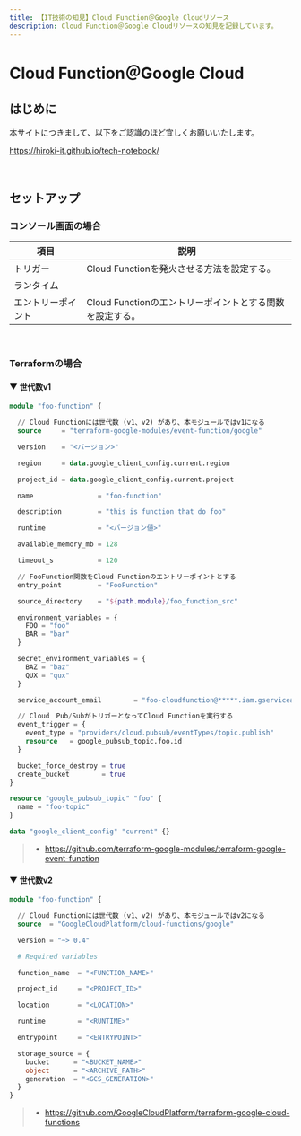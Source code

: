 ```yaml
---
title: 【IT技術の知見】Cloud Function＠Google Cloudリソース
description: Cloud Function＠Google Cloudリソースの知見を記録しています。
---
```


# Cloud Function＠Google Cloud

## はじめに

本サイトにつきまして、以下をご認識のほど宜しくお願いいたします。

https://hiroki-it.github.io/tech-notebook/

<br>

## セットアップ

### コンソール画面の場合

| 項目               | 説明                                                     |
| ------------------ | -------------------------------------------------------- |
| トリガー           | Cloud Functionを発火させる方法を設定する。               |
| ランタイム         |                                                          |
| エントリーポイント | Cloud Functionのエントリーポイントとする関数を設定する。 |

<br>

### Terraformの場合

#### ▼ 世代数v1

```terraform
module "foo-function" {

  // Cloud Functionには世代数 (v1、v2) があり、本モジュールではv1になる
  source     = "terraform-google-modules/event-function/google"

  version    = "<バージョン>"

  region     = data.google_client_config.current.region

  project_id = data.google_client_config.current.project

  name                = "foo-function"

  description         = "this is function that do foo"

  runtime             = "<バージョン値>"

  available_memory_mb = 128

  timeout_s           = 120

  // FooFunction関数をCloud Functionのエントリーポイントとする
  entry_point         = "FooFunction"

  source_directory    = "${path.module}/foo_function_src"

  environment_variables = {
    FOO = "foo"
    BAR = "bar"
  }

  secret_environment_variables = {
    BAZ = "baz"
    QUX = "qux"
  }

  service_account_email        = "foo-cloudfunction@*****.iam.gserviceaccount.com"

  // Cloud　Pub/SubがトリガーとなってCloud Functionを実行する
  event_trigger = {
    event_type = "providers/cloud.pubsub/eventTypes/topic.publish"
    resource   = google_pubsub_topic.foo.id
  }

  bucket_force_destroy = true
  create_bucket        = true
}

resource "google_pubsub_topic" "foo" {
  name = "foo-topic"
}

data "google_client_config" "current" {}
```

> - https://github.com/terraform-google-modules/terraform-google-event-function

#### ▼ 世代数v2

```terraform
module "foo-function" {

  // Cloud Functionには世代数 (v1、v2) があり、本モジュールではv2になる
  source  = "GoogleCloudPlatform/cloud-functions/google"

  version = "~> 0.4"

  # Required variables

  function_name  = "<FUNCTION_NAME>"

  project_id     = "<PROJECT_ID>"

  location       = "<LOCATION>"

  runtime        = "<RUNTIME>"

  entrypoint     = "<ENTRYPOINT>"

  storage_source = {
    bucket      = "<BUCKET_NAME>"
    object      = "<ARCHIVE_PATH>"
    generation  = "<GCS_GENERATION>"
  }
}
```

> - https://github.com/GoogleCloudPlatform/terraform-google-cloud-functions

<br>
